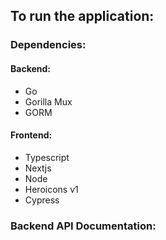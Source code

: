 ## To run the application:

### Dependencies:
  #### Backend:
  - Go
  - Gorilla Mux
  - GORM
  #### Frontend:
  - Typescript
  - Nextjs
  - Node
  - Heroicons v1
  - Cypress

### Backend API Documentation:
